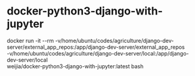 # docker-python3-django-with-jupyter

docker run -it --rm -v/home/ubuntu/codes/agriculture/django-dev-server/external_app_repos:/app/django-dev-server/external_app_repos \
  -v/home/ubuntu/codes/agriculture/django-dev-server/local:/app/django-dev-server/local \
  weijia/docker-python3-django-with-jupyter:latest bash
